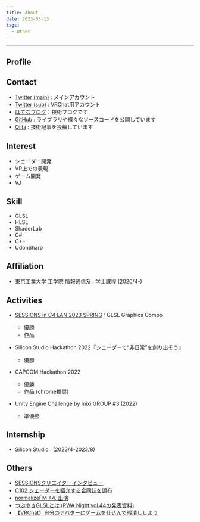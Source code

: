 ```yaml
---
title: About
date: 2023-05-13
tags: 
  - Other
---
```


---

## Profile

<template>
<div class="profile">
  <img src="./about/Renard_icon.png"></src>
  <div>
    <div class="profile-head">
      <p><b>Renard/レナード/ルナール</b></p>
    </div>
    <div class="profile-body">
      <p>Graphics Programmer<br>Game Programmer</p>
      <p>面白い表現が好き</p>
    </div>
  </div>
</div>
</template>

## Contact

- [Twitter (main)](https://twitter.com/Renardealer) : メインアカウント
- [Twitter (sub)](https://twitter.com/Renard_VRC) : VRChat用アカウント
- [はてなブログ](https://renard.hateblo.jp/)：技術ブログです
- [GitHub](https://github.com/Forenard) : ライブラリや様々なソースコードを公開しています
- [Qiita](https://qiita.com/Renard_Renard) : 技術記事を投稿しています

## Interest

- シェーダー開発
- VR上での表現
- ゲーム開発
- VJ

## Skill

- GLSL
- HLSL
- ShaderLab
- C#
- C++
- UdonSharp

## Affiliation

- 東京工業大学 工学院 情報通信系 : 学士課程 (2020/4-)

## Activities

- [SESSIONS in C4 LAN 2023 SPRING](https://sessions.frontl1ne.net/) : GLSL Graphics Compo
  - [優勝](https://twitter.com/SESSIONS_Party/status/1652513515767488512)
  - [作品](https://www.youtube.com/watch?v=xTWGxKEn7jw)

- Silicon Studio Hackathon 2022『シェーダーで“非日常”を創り出そう』
  - 優勝

- CAPCOM Hackathon 2022
  - 優勝
  - [作品](https://forenard.github.io/ColumbusOfReiwa/) (chrome推奨)

- Unity Engine Challenge by mixi GROUP #3 (2022)
  - 準優勝

## Internship

- Silicon Studio : (2023/4-2023/8)

## Others

- [SESSIONSクリエイターインタビュー](https://youtu.be/TDD5gfUi5-o?si=G_oe8_mrxgVUOuBJ)
- [C102 シェーダーを紹介する合同誌を頒布](https://twitter.com/Renard_VRC/status/1686357375476019200?s=20)
- [normalizeFM 44. 出演](https://twitter.com/h_doxas/status/1672162000758259712?s=20)
- [つぶやきGLSLとは (PWA Night vol.44の発表資料)](https://www.slideshare.net/GearsRenard/glslpptx-253677717)
- [【VRChat】自分のアバターにゲームを仕込んで暇潰ししよう](https://trap.jp/post/1743/)


<script>
export default {
  mounted() {
    tryRemoveDisqus();
  },
};
function tryRemoveDisqus() {
  const elem = document.getElementById('disqus_thread');
  if (elem) {
    elem.style.display = 'none';
  }
  else
  {
    setTimeout(tryRemoveDisqus, 1000/60);
  }
}
</script>

<style lang="stylus">
.profile
{
  display: flex;
  align-items: center;
  img
  {
    width: 30%;
    height: 30%;
  }
  img,div
  {
    margin-top: 25px;
    margin-bottom: 25px;
    margin-left: auto;
    margin-right: auto;
  }
  .profile-head
  {
    font-size: 20px;
  }
}
</style>
